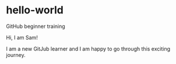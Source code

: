 # hello-world
GitHub beginner training 

Hi, I am Sam!

I am a new GitJub learner and I am happy to go through this exciting journey.
